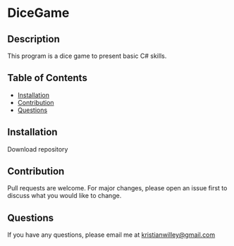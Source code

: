 # DiceGame

## Description 

This program is a dice game to present basic C# skills. 

## Table of Contents
* [Installation](#installation) 
* [Contribution](#contribution) 
* [Questions](#questions)

## Installation 

Download repository 


## Contribution
Pull requests are welcome. For major changes, please open an issue first to discuss what you would like to change.


## Questions 

If you have any questions, please email me at kristianwilley@gmail.com 
